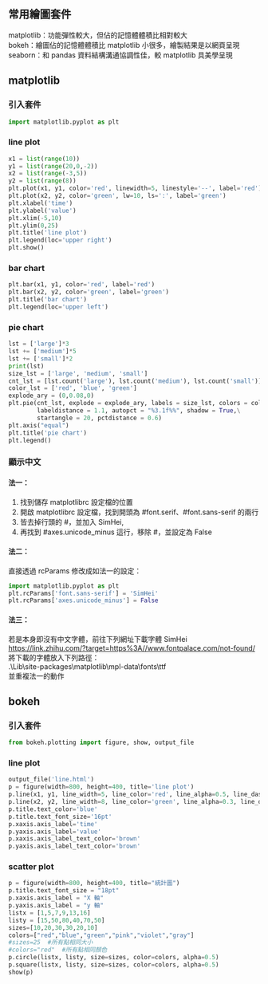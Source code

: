 ## 常用繪圖套件
matplotlib：功能彈性較大，但佔的記憶體體積比相對較大  
bokeh：繪圖佔的記憶體體積比 matplotlib 小很多，繪製結果是以網頁呈現  
seaborn：和 pandas 資料結構溝通協調性佳，較 matplotlib 具美學呈現  
## matplotlib
### 引入套件
```python
import matplotlib.pyplot as plt
```
### line plot
```python
x1 = list(range(10))
y1 = list(range(20,0,-2))
x2 = list(range(-3,5))
y2 = list(range(8))
plt.plot(x1, y1, color='red', linewidth=5, linestyle='--', label='red')
plt.plot(x2, y2, color='green', lw=10, ls=':', label='green')
plt.xlabel('time')
plt.ylabel('value')
plt.xlim(-5,10)
plt.ylim(0,25)
plt.title('line plot')
plt.legend(loc='upper right')
plt.show()
```
### bar chart
```python
plt.bar(x1, y1, color='red', label='red')
plt.bar(x2, y2, color='green', label='green')
plt.title('bar chart')
plt.legend(loc='upper left')
```
### pie chart
```python
lst = ['large']*3
lst += ['medium']*5
lst += ['small']*2
print(lst)
size_lst = ['large', 'medium', 'small']
cnt_lst = [lst.count('large'), lst.count('medium'), lst.count('small')]
color_lst = ['red', 'blue', 'green']
explode_ary = (0,0.08,0)
plt.pie(cnt_lst, explode = explode_ary, labels = size_lst, colors = color_lst,\
        labeldistance = 1.1, autopct = "%3.1f%%", shadow = True,\
        startangle = 20, pctdistance = 0.6)
plt.axis("equal")
plt.title('pie chart')
plt.legend()
```

### 顯示中文
#### 法一：
1. 找到儲存 matplotlibrc 設定檔的位置
2. 開啟 matplotlibrc 設定檔，找到開頭為 #font.serif、#font.sans-serif 的兩行
3. 皆去掉行頭的 #，並加入 SimHei,
4. 再找到 #axes.unicode_minus 這行，移除 #，並設定為 False

#### 法二：
直接透過 rcParams 修改成如法一的設定：
```python
import matplotlib.pyplot as plt
plt.rcParams['font.sans-serif'] = 'SimHei'
plt.rcParams['axes.unicode_minus'] = False
```

#### 法三：
若是本身即沒有中文字體，前往下列網址下載字體 SimHei  
https://link.zhihu.com/?target=https%3A//www.fontpalace.com/not-found/  
將下載的字體放入下列路徑：  
.\Lib\site-packages\matplotlib\mpl-data\fonts\ttf  
並重複法一的動作  

## bokeh
### 引入套件
```python
from bokeh.plotting import figure, show, output_file
```
### line plot
```python
output_file('line.html')
p = figure(width=800, height=400, title='line plot')
p.line(x1, y1, line_width=5, line_color='red', line_alpha=0.5, line_dash=[12,3], legend='red')
p.line(x2, y2, line_width=8, line_color='green', line_alpha=0.3, line_dash=[18,1], legend='green')
p.title.text_color='blue'
p.title.text_font_size='16pt'
p.xaxis.axis_label='time'
p.yaxis.axis_label='value'
p.xaxis.axis_label_text_color='brown'
p.yaxis.axis_label_text_color='brown'
```
### scatter plot
```python
p = figure(width=800, height=400, title="統計圖")
p.title.text_font_size = "18pt"
p.xaxis.axis_label = "X 軸"
p.yaxis.axis_label = "y 軸"
listx = [1,5,7,9,13,16]
listy = [15,50,80,40,70,50]
sizes=[10,20,30,30,20,10]
colors=["red","blue","green","pink","violet","gray"]
#sizes=25  #所有點相同大小
#colors="red"  #所有點相同顏色
p.circle(listx, listy, size=sizes, color=colors, alpha=0.5)
p.square(listx, listy, size=sizes, color=colors, alpha=0.5)
show(p)
```
